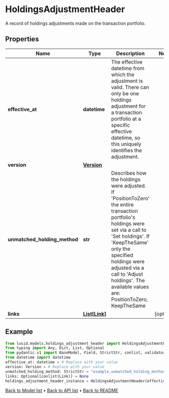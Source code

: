 # HoldingsAdjustmentHeader

A record of holdings adjustments made on the transaction portfolio.
## Properties
Name | Type | Description | Notes
------------ | ------------- | ------------- | -------------
**effective_at** | **datetime** | The effective datetime from which the adjustment is valid. There can only be one holdings adjustment for a transaction portfolio at a specific effective datetime, so this uniquely identifies the adjustment. | 
**version** | [**Version**](Version.md) |  | 
**unmatched_holding_method** | **str** | Describes how the holdings were adjusted. If &#39;PositionToZero&#39; the entire transaction portfolio&#39;s holdings were set via a call to &#39;Set holdings&#39;. If &#39;KeepTheSame&#39; only the specified holdings were adjusted via a call to &#39;Adjust holdings&#39;. The available values are: PositionToZero, KeepTheSame | 
**links** | [**List[Link]**](Link.md) |  | [optional] 
## Example

```python
from lusid.models.holdings_adjustment_header import HoldingsAdjustmentHeader
from typing import Any, Dict, List, Optional
from pydantic.v1 import BaseModel, Field, StrictStr, conlist, validator
from datetime import datetime
effective_at: datetime = # Replace with your value
version: Version = # Replace with your value
unmatched_holding_method: StrictStr = "example_unmatched_holding_method"
links: Optional[conlist(Link)] = None
holdings_adjustment_header_instance = HoldingsAdjustmentHeader(effective_at=effective_at, version=version, unmatched_holding_method=unmatched_holding_method, links=links)

```

[Back to Model list](../README.md#documentation-for-models) &#8226; [Back to API list](../README.md#documentation-for-api-endpoints) &#8226; [Back to README](../README.md)

